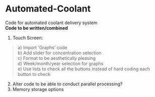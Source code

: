 # Automated-Coolant
Code for automated coolant delivery system  
**Code to be written/combined**  
1) Touch Screen:  
  > a) Import 'Graphs' code   
  > b) Add slider for concentration selection  
  > c) Format to be aesthetically pleasing  
  > d) Week/month/year selection for graphs  
  > e) Use lists to check all the buttons instead of hard coding each button to check  
2) Alter code to be able to conduct parallel processing?  
3) Memory storage options  
